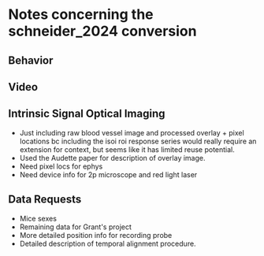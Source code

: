 # Notes concerning the schneider_2024 conversion

## Behavior

## Video

## Intrinsic Signal Optical Imaging
- Just including raw blood vessel image and processed overlay + pixel locations bc including the isoi roi response series would really require an extension for context, but seems like it has limited reuse potential.
- Used the Audette paper for description of overlay image.
- Need pixel locs for ephys
- Need device info for 2p microscope and red light laser

## Data Requests
- Mice sexes
- Remaining data for Grant's project
- More detailed position info for recording probe
- Detailed description of temporal alignment procedure.
